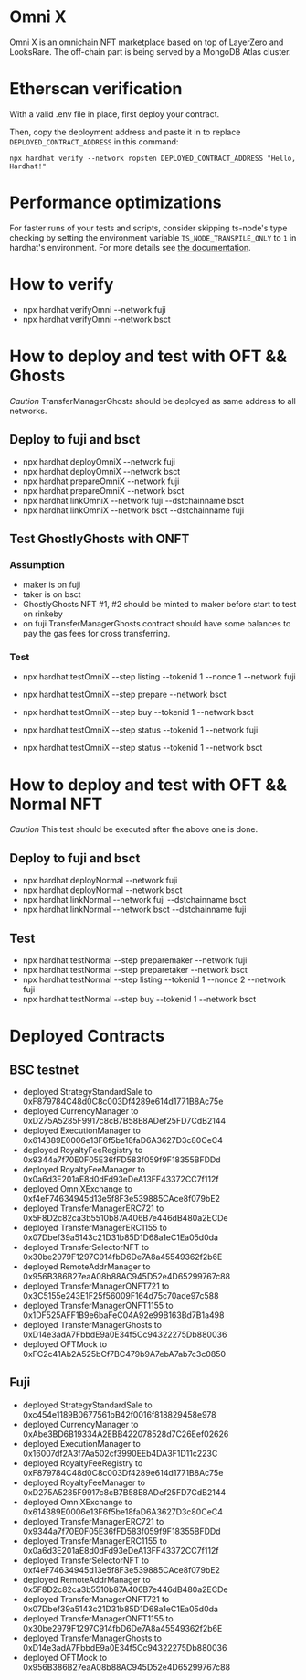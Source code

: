 # Omni X

Omni X is an omnichain NFT marketplace based on top of LayerZero and LooksRare. The off-chain part is being served by a MongoDB Atlas cluster.

# Etherscan verification

With a valid .env file in place, first deploy your contract.

Then, copy the deployment address and paste it in to replace `DEPLOYED_CONTRACT_ADDRESS` in this command:

```shell
npx hardhat verify --network ropsten DEPLOYED_CONTRACT_ADDRESS "Hello, Hardhat!"
```

# Performance optimizations

For faster runs of your tests and scripts, consider skipping ts-node's type checking by setting the environment variable `TS_NODE_TRANSPILE_ONLY` to `1` in hardhat's environment. For more details see [the documentation](https://hardhat.org/guides/typescript.html#performance-optimizations).

# How to verify
- npx hardhat verifyOmni --network fuji
- npx hardhat verifyOmni --network bsct

# How to deploy and test with OFT && Ghosts
 *Caution* 
 TransferManagerGhosts should be deployed as same address to all networks.
## Deploy to fuji and bsct
- npx hardhat deployOmniX --network fuji
- npx hardhat deployOmniX --network bsct
- npx hardhat prepareOmniX --network fuji
- npx hardhat prepareOmniX --network bsct
- npx hardhat linkOmniX --network fuji --dstchainname bsct
- npx hardhat linkOmniX --network bsct --dstchainname fuji

## Test GhostlyGhosts with ONFT
### Assumption
- maker is on fuji
- taker is on bsct
- GhostlyGhosts NFT #1, #2 should be minted to maker before start to test on rinkeby
- on fuji TransferManagerGhosts contract should have some balances to pay the gas fees for cross transferring.

### Test
- npx hardhat testOmniX --step listing --tokenid 1 --nonce 1 --network fuji
- npx hardhat testOmniX --step prepare --network bsct
- npx hardhat testOmniX --step buy --tokenid 1 --network bsct

- npx hardhat testOmniX --step status --tokenid 1 --network fuji
- npx hardhat testOmniX --step status --tokenid 1 --network bsct

# How to deploy and test with OFT && Normal NFT
 *Caution* 
 This test should be executed after the above one is done.
## Deploy to fuji and bsct
- npx hardhat deployNormal --network fuji
- npx hardhat deployNormal --network bsct
- npx hardhat linkNormal --network fuji --dstchainname bsct
- npx hardhat linkNormal --network bsct --dstchainname fuji

## Test
- npx hardhat testNormal --step preparemaker --network fuji
- npx hardhat testNormal --step preparetaker --network bsct
- npx hardhat testNormal --step listing --tokenid 1 --nonce 2 --network fuji
- npx hardhat testNormal --step buy --tokenid 1 --network bsct

# Deployed Contracts

## BSC testnet
- deployed StrategyStandardSale to  0xF879784C48d0C8c003Df4289e614d1771B8Ac75e
- deployed CurrencyManager to  0xD275A5285F9917c8cB7B58E8ADef25FD7CdB2144
- deployed ExecutionManager to  0x614389E0006e13F6f5be18faD6A3627D3c80CeC4
- deployed RoyaltyFeeRegistry to  0x9344a7f70E0F05E36fFD583f059f9F18355BFDDd
- deployed RoyaltyFeeManager to  0x0a6d3E201aE8d0dFd93eDeA13FF43372CC7f112f
- deployed OmniXExchange to  0xf4eF74634945d13e5f8F3e539885CAce8f079bE2
- deployed TransferManagerERC721 to  0x5F8D2c82ca3b5510b87A406B7e446dB480a2ECDe
- deployed TransferManagerERC1155 to  0x07Dbef39a5143c21D31b85D1D68a1eC1Ea05d0da
- deployed TransferSelectorNFT to  0x30be2979F1297C914fbD6De7A8a45549362f2b6E
- deployed RemoteAddrManager to  0x956B386B27eaA08b88AC945D52e4D65299767c88
- deployed TransferManagerONFT721 to  0x3C5155e243E1F25f56009F164d75c70ade97c588
- deployed TransferManagerONFT1155 to  0x1DF525AFF1B9e6baFeC04A92e99B163Bd7B1a498
- deployed TransferManagerGhosts to  0xD14e3adA7FbbdE9a0E34f5Cc94322275Db880036
- deployed OFTMock to  0xFC2c41Ab2A525bCf7BC479b9A7ebA7ab7c3c0850
## Fuji
- deployed StrategyStandardSale to  0xc454e1189B0677561bB42f0016f818829458e978
- deployed CurrencyManager to  0xAbe3BD6B19334A2EBB422078528d7C26Eef02626
- deployed ExecutionManager to  0x16007df2A3f7Aa502cf3990EEb4DA3F1D11c223C
- deployed RoyaltyFeeRegistry to  0xF879784C48d0C8c003Df4289e614d1771B8Ac75e
- deployed RoyaltyFeeManager to  0xD275A5285F9917c8cB7B58E8ADef25FD7CdB2144
- deployed OmniXExchange to  0x614389E0006e13F6f5be18faD6A3627D3c80CeC4
- deployed TransferManagerERC721 to  0x9344a7f70E0F05E36fFD583f059f9F18355BFDDd
- deployed TransferManagerERC1155 to  0x0a6d3E201aE8d0dFd93eDeA13FF43372CC7f112f
- deployed TransferSelectorNFT to  0xf4eF74634945d13e5f8F3e539885CAce8f079bE2
- deployed RemoteAddrManager to  0x5F8D2c82ca3b5510b87A406B7e446dB480a2ECDe
- deployed TransferManagerONFT721 to  0x07Dbef39a5143c21D31b85D1D68a1eC1Ea05d0da
- deployed TransferManagerONFT1155 to  0x30be2979F1297C914fbD6De7A8a45549362f2b6E
- deployed TransferManagerGhosts to  0xD14e3adA7FbbdE9a0E34f5Cc94322275Db880036
- deployed OFTMock to  0x956B386B27eaA08b88AC945D52e4D65299767c88